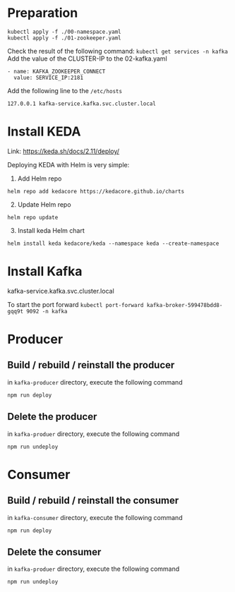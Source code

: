 # Preparation

```
kubectl apply -f ./00-namespace.yaml
kubectl apply -f ./01-zookeeper.yaml
```

Check the result of the following command: `kubectl get services -n kafka`
Add the value of the CLUSTER-IP to the 02-kafka.yaml

```
- name: KAFKA_ZOOKEEPER_CONNECT
  value: SERVICE_IP:2181
``` 

Add the following line to the `/etc/hosts`

```
127.0.0.1 kafka-service.kafka.svc.cluster.local
```



# Install KEDA

Link: https://keda.sh/docs/2.11/deploy/

Deploying KEDA with Helm is very simple:

1. Add Helm repo

```
helm repo add kedacore https://kedacore.github.io/charts
```

2. Update Helm repo

```
helm repo update
```

3. Install keda Helm chart

```
helm install keda kedacore/keda --namespace keda --create-namespace
```

# Install Kafka

kafka-service.kafka.svc.cluster.local

To start the port forward
`kubectl port-forward kafka-broker-599478bdd8-gqq9t 9092 -n kafka`

# Producer
## Build / rebuild / reinstall the producer
in `kafka-producer` directory, execute the following command
```
npm run deploy
```
## Delete the producer
in `kafka-produer` directory, execute the following command
```
npm run undeploy
```

# Consumer
## Build / rebuild / reinstall the consumer
in `kafka-consumer` directory, execute the following command
```
npm run deploy
```
## Delete the consumer
in `kafka-produer` directory, execute the following command
```
npm run undeploy
```